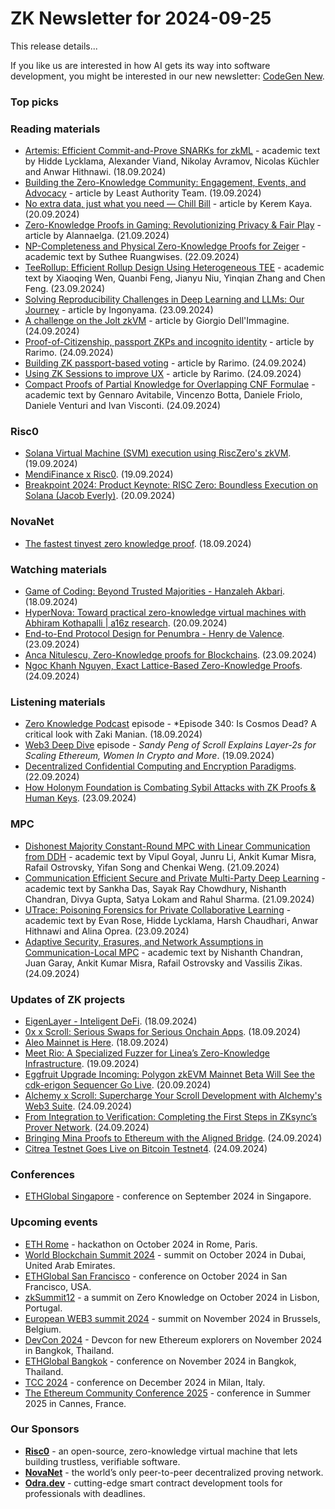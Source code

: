 # ZK Newsletter for 2024-09-25
This release details...

If you like us are interested in how AI gets its way into software development, you might be interested in our new newsletter: [CodeGen New](https://codegen.substack.com/p/codegen-news-for-2024-09-23). 

### Top picks

### Reading materials 
* [Artemis: Efficient Commit-and-Prove SNARKs for zkML](https://arxiv.org/pdf/2409.12055) - academic text by Hidde Lycklama, Alexander Viand, Nikolay Avramov, Nicolas Küchler and Anwar Hithnawi. (18.09.2024)
* [Building the Zero-Knowledge Community: Engagement, Events, and Advocacy](https://medium.com/least-authority/building-the-zero-knowledge-community-engagement-events-and-advocacy-0564e79b04f7) - article by Least Authority Team. (19.09.2024)
* [No extra data, just what you need — Chill Bill](https://medium.com/@kayakerem/no-extra-data-just-what-you-need-chill-bill-59d2d8fa9834) - article by Kerem Kaya. (20.09.2024)
* [Zero-Knowledge Proofs in Gaming: Revolutionizing Privacy & Fair Play](https://medium.com/gamingarena/zero-knowledge-proofs-in-gaming-revolutionizing-privacy-fair-play-f1e97554cec9) - article by Alannaelga. (21.09.2024)
* [NP-Completeness and Physical Zero-Knowledge Proofs for Zeiger](https://arxiv.org/pdf/2409.14308) - academic text by Suthee Ruangwises. (22.09.2024)
* [TeeRollup: Efficient Rollup Design Using Heterogeneous TEE](https://arxiv.org/pdf/2409.14647) - academic text by Xiaoqing Wen, Quanbi Feng, Jianyu Niu, Yinqian Zhang and Chen Feng. (23.09.2024)
* [Solving Reproducibility Challenges in Deep Learning and LLMs: Our Journey](https://medium.com/@ingonyama/solving-reproducibility-challenges-in-deep-learning-and-llms-our-journey-5e9f1f111da2) - article by Ingonyama. (23.09.2024)
* [A challenge on the Jolt zkVM](https://www.zksecurity.xyz/blog/posts/jolt-challenge/) - article by Giorgio Dell'Immagine. (24.09.2024)
* [Proof-of-Citizenship, passport ZKPs and incognito identity](https://rarimo.medium.com/proof-of-citizenship-passport-zkps-and-incognito-identity-28476d4b9451) - article by Rarimo. (24.09.2024)
* [Building ZK passport-based voting](https://rarimo.medium.com/building-zk-passport-based-voting-3f6f97ebb445) - article by Rarimo. (24.09.2024)
* [Using ZK Sessions to improve UX](https://rarimo.medium.com/using-zk-sessions-to-improve-ux-8c24da4fecef) - article by Rarimo. (24.09.2024)
* [Compact Proofs of Partial Knowledge for Overlapping CNF Formulae](https://eprint.iacr.org/2024/1488.pdf) - academic text by Gennaro Avitabile, Vincenzo Botta, Daniele Friolo, Daniele Venturi and Ivan Visconti. (24.09.2024)
 
### Risc0
* [Solana Virtual Machine (SVM) execution using RiscZero's zkVM](https://x.com/ZpokenWeb3/status/1836752071065792689). (19.09.2024)
* [MendiFinance x Risc0](https://x.com/RiscZero/status/1836782637685367217). (19.09.2024)
* [Breakpoint 2024: Product Keynote: RISC Zero: Boundless Execution on Solana (Jacob Everly)](https://www.youtube.com/watch?v=2IxZAkgcYm0). (20.09.2024)
 
### NovaNet 
* [The fastest tinyest zero knowledge proof](https://x.com/wyatt_benno/status/1836251888406204463). (18.09.2024)
 
### Watching materials
* [Game of Coding: Beyond Trusted Majorities - Hanzaleh Akbari](https://www.youtube.com/watch?v=AAt25ljm6UE). (18.09.2024)
* [HyperNova: Toward practical zero-knowledge virtual machines with Abhiram Kothapalli | a16z research](https://www.youtube.com/watch?v=TP1W-E2kuro). (20.09.2024)
* [End-to-End Protocol Design for Penumbra - Henry de Valence](https://www.youtube.com/watch?v=1tMJFfqaZEw). (23.09.2024)
* [Anca Nitulescu, Zero-Knowledge proofs for Blockchains](https://www.youtube.com/watch?v=KOF1JSFRinc). (23.09.2024)
* [Ngoc Khanh Nguyen, Exact Lattice-Based Zero-Knowledge Proofs](https://www.youtube.com/watch?v=g3anRq_RrG8). (24.09.2024)

### Listening materials
* [Zero Knowledge Podcast](https://zeroknowledge.fm/340-2/) episode - *Episode 340: Is Cosmos Dead? A critical look with Zaki Manian. (18.09.2024)
* [Web3 Deep Dive](https://open.spotify.com/episode/4qcQrqGdsR4DLd4sqXQHit?si=8db2284ada2f4f88) episode - *Sandy Peng of Scroll Explains Layer-2s for Scaling Ethereum, Women In Crypto and More*. (19.09.2024) 
* [Decentralized Confidential Computing and Encryption Paradigms](https://www.youtube.com/watch?v=hUMd0d43xHs). (22.09.2024)
* [How Holonym Foundation is Combating Sybil Attacks with ZK Proofs & Human Keys](https://www.youtube.com/watch?v=F_0G0pwBcW4). (23.09.2024)
 
### MPC
* [Dishonest Majority Constant-Round MPC with Linear Communication from DDH](https://eprint.iacr.org/2024/1466.pdf) - academic text by Vipul Goyal, Junru Li, Ankit Kumar Misra, Rafail Ostrovsky, Yifan Song and Chenkai Weng. (21.09.2024)
* [Communication Efficient Secure and Private Multi-Party Deep Learning](https://eprint.iacr.org/2024/1471.pdf) - academic text by Sankha Das, Sayak Ray Chowdhury, Nishanth Chandran, Divya Gupta, Satya Lokam and Rahul Sharma. (21.09.2024)
* [UTrace: Poisoning Forensics for Private Collaborative Learning](https://arxiv.org/pdf/2409.15126) - academic text by Evan Rose, Hidde Lycklama, Harsh Chaudhari, Anwar Hithnawi and Alina Oprea. (23.09.2024)
* [Adaptive Security, Erasures, and Network Assumptions in Communication-Local MPC](https://eprint.iacr.org/2024/1489.pdf) - academic text by Nishanth Chandran, Juan Garay, Ankit Kumar Misra, Rafail Ostrovsky and Vassilis Zikas. (24.09.2024)
 
### Updates of ZK projects
* [EigenLayer - Inteligent DeFi](https://www.blog.eigenlayer.xyz/intelligent-defi/). (18.09.2024)
* [0x x Scroll: Serious Swaps for Serious Onchain Apps](https://scroll.io/blog/0x-x-scroll). (18.09.2024)
* [Aleo Mainnet is Here](https://aleo.org/post/announcing-aleo-mainnet/). (18.09.2024)
* [Meet Rio: A Specialized Fuzzer for Linea’s Zero-Knowledge Infrastructure](https://linea.mirror.xyz/CQIdkJv8NcStFkE04PRbF_7hQ5a9U2BCil3bPeKsuRw). (19.09.2024)
* [Eggfruit Upgrade Incoming: Polygon zkEVM Mainnet Beta Will See the cdk-erigon Sequencer Go Live](https://polygon.technology/blog/eggfruit-upgrade-incoming-polygon-zkevm-mainnet-beta-will-see-the-cdk-erigon-sequencer-go-live). (20.09.2024)
* [Alchemy x Scroll: Supercharge Your Scroll Development with Alchemy's Web3 Suite](https://scroll.io/blog/alchemy-x-scroll). (24.09.2024)
* [From Integration to Verification: Completing the First Steps in ZKsync’s Prover Network](https://zksync.mirror.xyz/1HzbsDVMQeE3P-DgysjKzagNnHehwCIrC1QA9XcNRnk). (24.09.2024)
* [Bringing Mina Proofs to Ethereum with the Aligned Bridge](https://minaprotocol.com/blog/bringing-mina-proofs-to-ethereum-with-the-aligned-bridge). (24.09.2024)
* [Citrea Testnet Goes Live on Bitcoin Testnet4](https://www.blog.citrea.xyz/citrea-testnet-live-on-bitcoin-testnet4/). (24.09.2024)
 
### Conferences
* [ETHGlobal Singapore](https://ethglobal.com/events/singapore2024) - conference on September 2024 in Singapore.

### Upcoming events
* [ETH Rome](https://form.jotform.com/241011812625343) - hackathon on October 2024 in Rome, Paris.
* [World Blockchain Summit 2024](https://worldblockchainsummit.com/dxb-oct-24/) - summit on October 2024 in Dubai, United Arab Emirates.
* [ETHGlobal San Francisco](https://ethglobal.com/events/sanfrancisco2024) - conference on October 2024 in San Francisco, USA.
* [zkSummit12](https://www.zksummit.com/) - a summit on Zero Knowledge on October 2024 in Lisbon, Portugal.
* [European WEB3 summit 2024](https://www.web3eurosummit.eu/) - summit on November 2024 in Brussels, Belgium.
* [DevCon 2024](https://devcon.org/) - Devcon for new Ethereum explorers on November 2024 in Bangkok, Thailand.
* [ETHGlobal Bangkok](https://ethglobal.com/events/bangkok) - conference on November 2024 in Bangkok, Thailand. 
* [TCC 2024](https://tcc.iacr.org/2024/) - conference on December 2024 in Milan, Italy.
* [The Ethereum Community Conference 2025](https://ethcc.io/) - conference in Summer 2025 in Cannes, France.

### Our Sponsors
* **[Risc0](https://www.risczero.com/)** - an open-source, zero-knowledge virtual machine that lets building trustless, verifiable software.
* **[NovaNet](https://www.novanet.xyz/)** - the world’s only peer-to-peer decentralized proving network.
* **[Odra.dev](https://odra.dev)** - cutting-edge smart contract development tools for professionals with deadlines.
